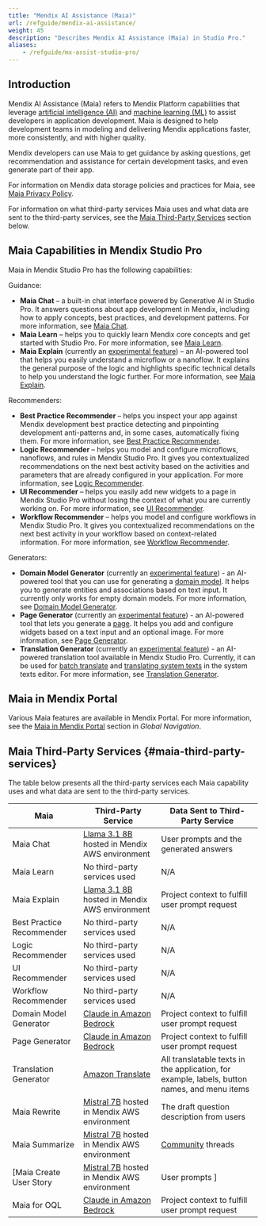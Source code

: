 ```yaml
---
title: "Mendix AI Assistance (Maia)"
url: /refguide/mendix-ai-assistance/
weight: 45
description: "Describes Mendix AI Assistance (Maia) in Studio Pro."
aliases:
    - /refguide/mx-assist-studio-pro/
---
```


## Introduction 

Mendix AI Assistance (Maia) refers to Mendix Platform capabilities that leverage [artificial intelligence (AI)](https://www.mendix.com/glossary/artificial-intelligence-ai/) and [machine learning (ML)](https://www.mendix.com/glossary/machine-learning/) to assist developers in application development. Maia is designed to help development teams in modeling and delivering Mendix applications faster, more consistently, and with higher quality. 

Mendix developers can use Maia to get guidance by asking questions, get recommendation and assistance for certain development tasks, and even generate part of their app. 

For information on Mendix data storage policies and practices for Maia, see [Maia Privacy Policy](https://www.mendix.com/legal/privacy/maia/).

For information on what third-party services Maia uses and what data are sent to the third-party services, see the [Maia Third-Party Services](#maia-third-party-services) section below.

## Maia Capabilities in Mendix Studio Pro 

Maia in Mendix Studio Pro has the following capabilities: 

Guidance:

* **Maia Chat** – a built-in chat interface powered by Generative AI in Studio Pro. It answers questions about app development in Mendix, including how to apply concepts, best practices, and development patterns. For more information, see [Maia Chat](/refguide/maia-chat/). 
* **Maia Learn** – helps you to quickly learn Mendix core concepts and get started with Studio Pro. For more information, see [Maia Learn](/refguide/maia-learn/).
* **Maia Explain** (currently an [experimental feature](/releasenotes/beta-features/)) – an AI-powered tool that helps you easily understand a microflow or a nanoflow. It explains the general purpose of the logic and highlights specific technical details to help you understand the logic further. For more information, see [Maia Explain](/refguide/maia-explain/).

Recommenders:

* **Best Practice Recommender** – helps you inspect your app against Mendix development best practice detecting and pinpointing development anti-patterns and, in some cases, automatically fixing them. For more information, see [Best Practice Recommender](/refguide/best-practice-recommender/).
* **Logic Recommender** – helps you model and configure microflows, nanoflows, and rules in Mendix Studio Pro. It gives you contextualized recommendations on the next best activity based on the activities and parameters that are already configured in your application. For more information, see [Logic Recommender](/refguide/logic-recommender/).
* **UI Recommender** – helps you easily add new widgets to a page in Mendix Studio Pro without losing the context of what you are currently working on. For more information, see [UI Recommender](/refguide/ui-recommender/).
* **Workflow Recommender** – helps you model and configure workflows in Mendix Studio Pro. It gives you contextualized recommendations on the next best activity in your workflow based on context-related information. For more information, see [Workflow Recommender](/refguide/workflow-recommender/).

Generators:

* **Domain Model Generator** (currently an [experimental feature](/releasenotes/beta-features/)) - an AI-powered tool that you can use for generating a [domain model](/refguide/domain-model/). It helps you to generate entities and associations based on text input. It currently only works for empty domain models. For more information, see [Domain Model Generator](/refguide/domain-model-generator/).
* **Page Generator** (currently an [experimental feature](/releasenotes/beta-features/)) - an AI-powered tool that lets you generate a [page](/refguide/page/). It helps you add and configure widgets based on a text input and an optional image. For more information, see [Page Generator](/refguide/page-generator/).
* **Translation Generator** (currently an [experimental feature](/releasenotes/beta-features/)) - an AI-powered translation tool available in Mendix Studio Pro. Currently, it can be used for [batch translate](/refguide/translation-generator/#batch-translate) and [translating system texts](/refguide/translation-generator/#translate-system-text) in the system texts editor. For more information, see [Translation Generator](/refguide/translation-generator/).

## Maia in Mendix Portal

Various Maia features are available in Mendix Portal. For more information, see the [Maia in Mendix Portal](/developerportal/global-navigation/#maia-mx-portal) section in *Global Navigation*.

## Maia Third-Party Services {#maia-third-party-services}

The table below presents all the third-party services each Maia capability uses and what data are sent to the third-party services.

| Maia | Third-Party Service | Data Sent to Third-Party Service |
| --- | --- | --- |
| Maia Chat | [Llama 3.1 8B](https://github.com/meta-llama/llama-models/blob/main/models/llama3_1/MODEL_CARD.md) hosted in Mendix AWS environment | User prompts and the generated answers |
| Maia Learn | No third-party services used | N/A |
| Maia Explain | [Llama 3.1 8B](https://github.com/meta-llama/llama-models/blob/main/models/llama3_1/MODEL_CARD.md) hosted in Mendix AWS environment | Project context to fulfill user prompt request |
| Best Practice Recommender | No third-party services used | N/A |
| Logic Recommender | No third-party services used | N/A |
| UI Recommender | No third-party services used | N/A |
| Workflow Recommender | No third-party services used | N/A |
| Domain Model Generator | [Claude in Amazon Bedrock](https://aws.amazon.com/bedrock/claude/) | Project context to fulfill user prompt request |
| Page Generator | [Claude in Amazon Bedrock](https://aws.amazon.com/bedrock/claude/) | Project context to fulfill user prompt request |
| Translation Generator | [Amazon Translate](https://aws.amazon.com/translate/) | All translatable texts in the application, for example, labels, button names, and menu items |
| Maia Rewrite | [Mistral 7B](https://mistral.ai/news/announcing-mistral-7b/) hosted in Mendix AWS environment | The draft question description from users |
| Maia Summarize | [Mistral 7B](https://mistral.ai/news/announcing-mistral-7b/) hosted in Mendix AWS environment | [Community](https://community.mendix.com/p/community) threads |
[Maia Create User Story | [Mistral 7B](https://mistral.ai/news/announcing-mistral-7b/) hosted in Mendix AWS environment | User prompts ]
| Maia for OQL | [Claude in Amazon Bedrock](https://aws.amazon.com/bedrock/claude/) | Project context to fulfill user prompt request |
